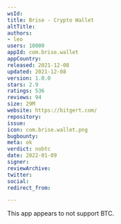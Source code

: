 ```yaml
---
wsId: 
title: Brise - Crypto Wallet
altTitle: 
authors:
- leo
users: 10000
appId: com.brise.wallet
appCountry: 
released: 2021-12-08
updated: 2021-12-08
version: 1.0.0
stars: 2.9
ratings: 536
reviews: 94
size: 29M
website: https://bitgert.com/
repository: 
issue: 
icon: com.brise.wallet.png
bugbounty: 
meta: ok
verdict: nobtc
date: 2022-01-09
signer: 
reviewArchive: 
twitter: 
social: 
redirect_from: 

---
```


This app appears to not support BTC.